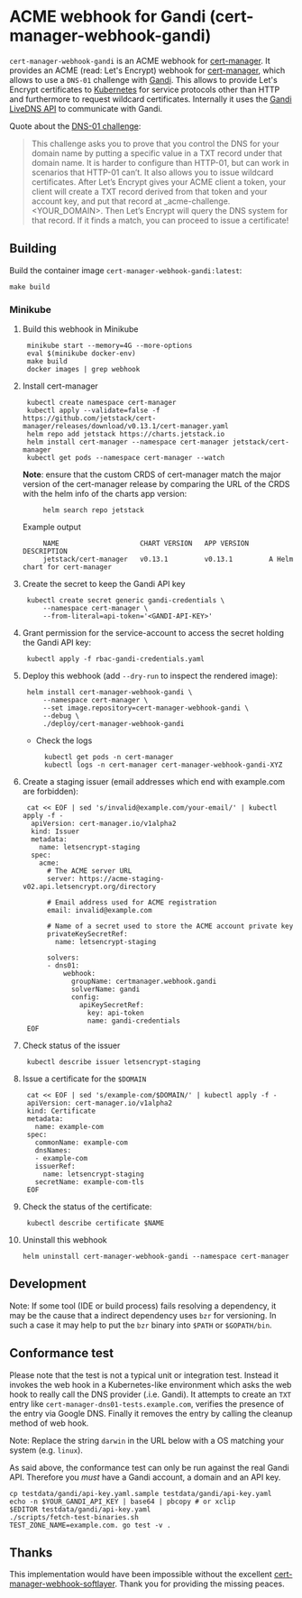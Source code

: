 # ACME webhook for Gandi (cert-manager-webhook-gandi)
`cert-manager-webhook-gandi` is an ACME webhook for [cert-manager]. It provides an ACME (read: Let's Encrypt) webhook for [cert-manager], which allows to use a `DNS-01` challenge with [Gandi]. This allows to provide Let's Encrypt certificates to [Kubernetes] for service protocols other than HTTP and furthermore to request wildcard certificates. Internally it uses the [Gandi LiveDNS API] to communicate with Gandi.

Quote about the [DNS-01 challenge](https://letsencrypt.org/docs/challenge-types/#dns-01-challenge):

> This challenge asks you to prove that you control the DNS for your domain name by putting a specific value in a TXT record under that domain name. It is harder to configure than HTTP-01, but can work in scenarios that HTTP-01 can’t. It also allows you to issue wildcard certificates. After Let’s Encrypt gives your ACME client a token, your client will create a TXT record derived from that token and your account key, and put that record at _acme-challenge.<YOUR_DOMAIN>. Then Let’s Encrypt will query the DNS system for that record. If it finds a match, you can proceed to issue a certificate!


## Building
Build the container image `cert-manager-webhook-gandi:latest`:

    make build


### Minikube
1. Build this webhook in Minikube

        minikube start --memory=4G --more-options
        eval $(minikube docker-env)
        make build
        docker images | grep webhook

2. Install cert-manager

        kubectl create namespace cert-manager
        kubectl apply --validate=false -f https://github.com/jetstack/cert-manager/releases/download/v0.13.1/cert-manager.yaml
        helm repo add jetstack https://charts.jetstack.io
        helm install cert-manager --namespace cert-manager jetstack/cert-manager
        kubectl get pods --namespace cert-manager --watch

    **Note**: ensure that the custom CRDS of cert-manager match the major version of the cert-manager release by comparing the URL of the CRDS with the helm info of the charts app version:

            helm search repo jetstack

    Example output

            NAME                    CHART VERSION   APP VERSION     DESCRIPTION
            jetstack/cert-manager   v0.13.1         v0.13.1         A Helm chart for cert-manager

3. Create the secret to keep the Gandi API key

        kubectl create secret generic gandi-credentials \
            --namespace cert-manager \
            --from-literal=api-token='<GANDI-API-KEY>'

4. Grant permission for the service-account to access the secret holding the Gandi API key:

        kubectl apply -f rbac-gandi-credentials.yaml

5. Deploy this webhook (add `--dry-run` to inspect the rendered image):

        helm install cert-manager-webhook-gandi \
            --namespace cert-manager \
            --set image.repository=cert-manager-webhook-gandi \
            --debug \
            ./deploy/cert-manager-webhook-gandi

    * Check the logs

            kubectl get pods -n cert-manager
            kubectl logs -n cert-manager cert-manager-webhook-gandi-XYZ

6. Create a staging issuer (email addresses which end with example.com are forbidden):

        cat << EOF | sed 's/invalid@example.com/your-email/' | kubectl apply -f -
         apiVersion: cert-manager.io/v1alpha2
         kind: Issuer
         metadata:
           name: letsencrypt-staging
         spec:
           acme:
             # The ACME server URL
             server: https://acme-staging-v02.api.letsencrypt.org/directory

             # Email address used for ACME registration
             email: invalid@example.com

             # Name of a secret used to store the ACME account private key
             privateKeySecretRef:
               name: letsencrypt-staging

             solvers:
             - dns01:
                 webhook:
                   groupName: certmanager.webhook.gandi
                   solverName: gandi
                   config:
                     apiKeySecretRef:
                       key: api-token
                       name: gandi-credentials
        EOF

7. Check status of the issuer

        kubectl describe issuer letsencrypt-staging

8. Issue a certificate for the `$DOMAIN`

        cat << EOF | sed 's/example-com/$DOMAIN/' | kubectl apply -f -
        apiVersion: cert-manager.io/v1alpha2
        kind: Certificate
        metadata:
          name: example-com
        spec:
          commonName: example-com
          dnsNames:
          - example-com
          issuerRef:
            name: letsencrypt-staging
          secretName: example-com-tls
        EOF

9. Check the status of the certificate:

        kubectl describe certificate $NAME

99. Uninstall this webhook

        helm uninstall cert-manager-webhook-gandi --namespace cert-manager


## Development
Note: If some tool (IDE or build process) fails resolving a dependency, it may be the cause that a indirect dependency uses `bzr` for versioning. In such a case it may help to put the `bzr` binary into `$PATH` or `$GOPATH/bin`.


## Conformance test
Please note that the test is not a typical unit or integration test. Instead it invokes the web hook in a Kubernetes-like environment which asks the web hook to really call the DNS provider (.i.e. Gandi). It attempts to create an `TXT` entry like `cert-manager-dns01-tests.example.com`, verifies the presence of the entry via Google DNS. Finally it removes the entry by calling the cleanup method of web hook.

Note: Replace the string `darwin` in the URL below with a OS matching your system (e.g. `linux`).

As said above, the conformance test can only be run against the real Gandi API. Therefore you *must* have a Gandi account, a domain and an API key.


    cp testdata/gandi/api-key.yaml.sample testdata/gandi/api-key.yaml
    echo -n $YOUR_GANDI_API_KEY | base64 | pbcopy # or xclip
    $EDITOR testdata/gandi/api-key.yaml
    ./scripts/fetch-test-binaries.sh
    TEST_ZONE_NAME=example.com. go test -v .


## Thanks
This implementation would have been impossible without the excellent  [cert-manager-webhook-softlayer](https://github.com/cgroschupp/cert-manager-webhook-softlayer). Thank you for providing the missing peaces.


[cert-manager]: https://cert-manager.io/
[Gandi]: https://gandi.net/
[Gandi LiveDNS API]: https://doc.livedns.gandi.net
[Kubernetes]: https://kubernetes.io/
